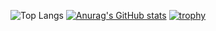 
![Top Langs](https://github-readme-stats.vercel.app/api/top-langs/?username=kasshii28&layout=compact)
[![Anurag's GitHub stats](https://github-readme-stats.vercel.app/api?username=kasshii28)](https://github.com/anuraghazra/github-readme-stats)
[![trophy](https://github-profile-trophy.vercel.app/?username=kasshii28)](https://github.com/kasshii28/github-profile-trophy)
